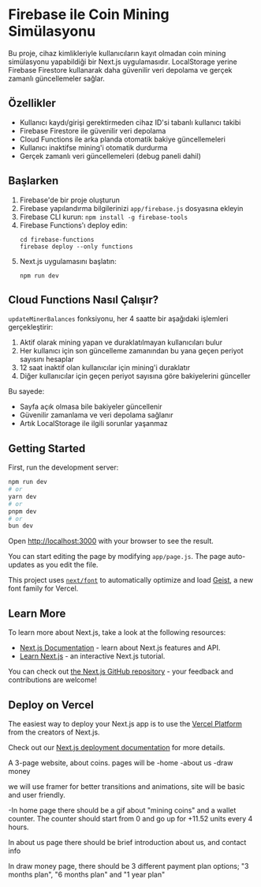 # Firebase ile Coin Mining Simülasyonu

Bu proje, cihaz kimlikleriyle kullanıcıların kayıt olmadan coin mining simülasyonu yapabildiği bir Next.js uygulamasıdır. LocalStorage yerine Firebase Firestore kullanarak daha güvenilir veri depolama ve gerçek zamanlı güncellemeler sağlar.

## Özellikler

- Kullanıcı kaydı/girişi gerektirmeden cihaz ID'si tabanlı kullanıcı takibi
- Firebase Firestore ile güvenilir veri depolama
- Cloud Functions ile arka planda otomatik bakiye güncellemeleri
- Kullanıcı inaktifse mining'i otomatik durdurma
- Gerçek zamanlı veri güncellemeleri (debug paneli dahil)

## Başlarken

1. Firebase'de bir proje oluşturun
2. Firebase yapılandırma bilgilerinizi `app/firebase.js` dosyasına ekleyin
3. Firebase CLI kurun: `npm install -g firebase-tools`
4. Firebase Functions'ı deploy edin:
   ```
   cd firebase-functions
   firebase deploy --only functions
   ```
5. Next.js uygulamasını başlatın:
   ```
   npm run dev
   ```

## Cloud Functions Nasıl Çalışır?

`updateMinerBalances` fonksiyonu, her 4 saatte bir aşağıdaki işlemleri gerçekleştirir:

1. Aktif olarak mining yapan ve duraklatılmayan kullanıcıları bulur
2. Her kullanıcı için son güncelleme zamanından bu yana geçen periyot sayısını hesaplar
3. 12 saat inaktif olan kullanıcılar için mining'i duraklatır
4. Diğer kullanıcılar için geçen periyot sayısına göre bakiyelerini günceller

Bu sayede:

- Sayfa açık olmasa bile bakiyeler güncellenir
- Güvenilir zamanlama ve veri depolama sağlanır
- Artık LocalStorage ile ilgili sorunlar yaşanmaz

## Getting Started

First, run the development server:

```bash
npm run dev
# or
yarn dev
# or
pnpm dev
# or
bun dev
```

Open [http://localhost:3000](http://localhost:3000) with your browser to see the result.

You can start editing the page by modifying `app/page.js`. The page auto-updates as you edit the file.

This project uses [`next/font`](https://nextjs.org/docs/app/building-your-application/optimizing/fonts) to automatically optimize and load [Geist](https://vercel.com/font), a new font family for Vercel.

## Learn More

To learn more about Next.js, take a look at the following resources:

- [Next.js Documentation](https://nextjs.org/docs) - learn about Next.js features and API.
- [Learn Next.js](https://nextjs.org/learn) - an interactive Next.js tutorial.

You can check out [the Next.js GitHub repository](https://github.com/vercel/next.js) - your feedback and contributions are welcome!

## Deploy on Vercel

The easiest way to deploy your Next.js app is to use the [Vercel Platform](https://vercel.com/new?utm_medium=default-template&filter=next.js&utm_source=create-next-app&utm_campaign=create-next-app-readme) from the creators of Next.js.

Check out our [Next.js deployment documentation](https://nextjs.org/docs/app/building-your-application/deploying) for more details.

A 3-page website, about coins. pages will be
-home
-about us
-draw money

we will use framer for better transitions and animations, site will be basic and user friendly.

-In home page there should be a gif about "mining coins" and a wallet counter. The counter should start from 0 and go up for +11.52 units every 4 hours.

In about us page there should be brief introduction about us, and contact info

In draw money page, there should be 3 different payment plan options; "3 months plan", "6 months plan" and "1 year plan"
